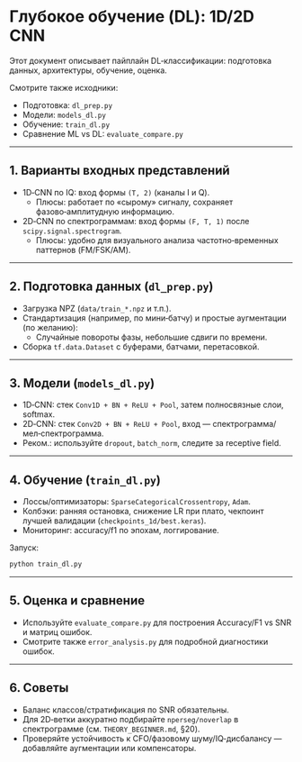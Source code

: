 # Глубокое обучение (DL): 1D/2D CNN

Этот документ описывает пайплайн DL‑классификации: подготовка данных, архитектуры, обучение, оценка.

Смотрите также исходники:
- Подготовка: `dl_prep.py`
- Модели: `models_dl.py`
- Обучение: `train_dl.py`
- Сравнение ML vs DL: `evaluate_compare.py`

---

## 1. Варианты входных представлений

- 1D‑CNN по IQ: вход формы `(T, 2)` (каналы I и Q).
  - Плюсы: работает по «сырому» сигналу, сохраняет фазово‑амплитудную информацию.
- 2D‑CNN по спектрограммам: вход формы `(F, T, 1)` после `scipy.signal.spectrogram`.
  - Плюсы: удобно для визуального анализа частотно‑временных паттернов (FM/FSK/AM).

---

## 2. Подготовка данных (`dl_prep.py`)

- Загрузка NPZ (`data/train_*.npz` и т.п.).
- Стандартизация (например, по мини‑батчу) и простые аугментации (по желанию):
  - Случайные повороты фазы, небольшие сдвиги по времени.
- Сборка `tf.data.Dataset` c буферами, батчами, перетасовкой.

---

## 3. Модели (`models_dl.py`)

- 1D‑CNN: стек `Conv1D + BN + ReLU + Pool`, затем полносвязные слои, softmax.
- 2D‑CNN: стек `Conv2D + BN + ReLU + Pool`, вход — спектрограмма/мел‑спектрограмма.
- Реком.: используйте `dropout`, `batch_norm`, следите за receptive field.

---

## 4. Обучение (`train_dl.py`)

- Лоссы/оптимизаторы: `SparseCategoricalCrossentropy`, `Adam`.
- Колбэки: ранняя остановка, снижение LR при плато, чекпоинт лучшей валидации (`checkpoints_1d/best.keras`).
- Мониторинг: accuracy/f1 по эпохам, логгирование.

Запуск:
```bash
python train_dl.py
```

---

## 5. Оценка и сравнение

- Используйте `evaluate_compare.py` для построения Accuracy/F1 vs SNR и матриц ошибок.
- Смотрите также `error_analysis.py` для подробной диагностики ошибок.

---

## 6. Советы

- Баланс классов/стратификация по SNR обязательны.
- Для 2D‑ветки аккуратно подбирайте `nperseg/noverlap` в спектрограмме (см. `THEORY_BEGINNER.md`, §20).
- Проверяйте устойчивость к CFO/фазовому шуму/IQ‑дисбалансу — добавляйте аугментации или компенсаторы.
